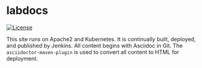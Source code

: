 # labdocs
                            

[![License](https://img.shields.io/badge/License-Apache%202.0-blue.svg)](https://github.com/fortytwobinary/labdocs/blob/main/LICENSE)

This site runs on Apache2 and Kubernetes. It is continually
built, deployed, and published by Jenkins. All content begins
with Asciidoc in Git. The `asciidoctor-maven-plugin` is 
used to convert all content to HTML for deployment.
